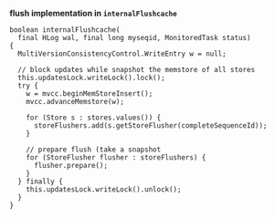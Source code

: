 **flush implementation in `internalFlushcache`**

    boolean internalFlushcache(
      final HLog wal, final long myseqid, MonitoredTask status)
    {
      MultiVersionConsistencyControl.WriteEntry w = null;
      
      // block updates while snapshot the memstore of all stores
      this.updatesLock.writeLock().lock();
      try {
        w = mvcc.beginMemStoreInsert();
        mvcc.advanceMemstore(w);
    
        for (Store s : stores.values()) {
          storeFlushers.add(s.getStoreFlusher(completeSequenceId));
        }
    
        // prepare flush (take a snapshot
        for (StoreFlusher flusher : storeFlushers) {
          flusher.prepare();
        }
      } finally {
        this.updatesLock.writeLock().unlock();
      }
    }
